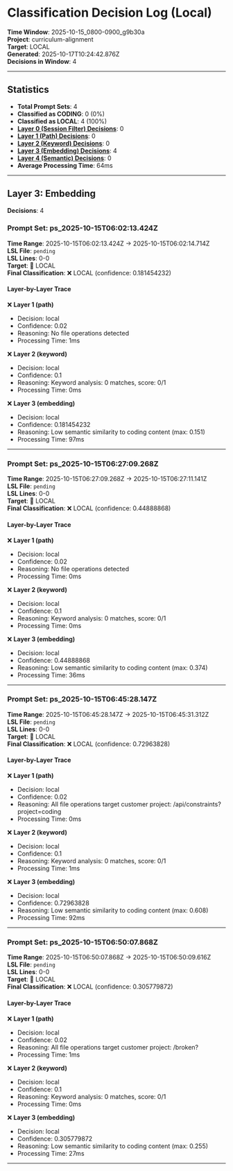 # Classification Decision Log (Local)

**Time Window**: 2025-10-15_0800-0900_g9b30a<br>
**Project**: curriculum-alignment<br>
**Target**: LOCAL<br>
**Generated**: 2025-10-17T10:24:42.876Z<br>
**Decisions in Window**: 4

---

## Statistics

- **Total Prompt Sets**: 4
- **Classified as CODING**: 0 (0%)
- **Classified as LOCAL**: 4 (100%)
- **[Layer 0 (Session Filter) Decisions](#layer-0-session-filter)**: 0
- **[Layer 1 (Path) Decisions](#layer-1-path)**: 0
- **[Layer 2 (Keyword) Decisions](#layer-2-keyword)**: 0
- **[Layer 3 (Embedding) Decisions](#layer-3-embedding)**: 4
- **[Layer 4 (Semantic) Decisions](#layer-4-semantic)**: 0
- **Average Processing Time**: 64ms

---

## Layer 3: Embedding

**Decisions**: 4

### Prompt Set: ps_2025-10-15T06:02:13.424Z

**Time Range**: 2025-10-15T06:02:13.424Z → 2025-10-15T06:02:14.714Z<br>
**LSL File**: `pending`<br>
**LSL Lines**: 0-0<br>
**Target**: 📍 LOCAL<br>
**Final Classification**: ❌ LOCAL (confidence: 0.181454232)

#### Layer-by-Layer Trace

❌ **Layer 1 (path)**
- Decision: local
- Confidence: 0.02
- Reasoning: No file operations detected
- Processing Time: 1ms

❌ **Layer 2 (keyword)**
- Decision: local
- Confidence: 0.1
- Reasoning: Keyword analysis: 0 matches, score: 0/1
- Processing Time: 0ms

❌ **Layer 3 (embedding)**
- Decision: local
- Confidence: 0.181454232
- Reasoning: Low semantic similarity to coding content (max: 0.151)
- Processing Time: 97ms

---

### Prompt Set: ps_2025-10-15T06:27:09.268Z

**Time Range**: 2025-10-15T06:27:09.268Z → 2025-10-15T06:27:11.141Z<br>
**LSL File**: `pending`<br>
**LSL Lines**: 0-0<br>
**Target**: 📍 LOCAL<br>
**Final Classification**: ❌ LOCAL (confidence: 0.44888868)

#### Layer-by-Layer Trace

❌ **Layer 1 (path)**
- Decision: local
- Confidence: 0.02
- Reasoning: No file operations detected
- Processing Time: 0ms

❌ **Layer 2 (keyword)**
- Decision: local
- Confidence: 0.1
- Reasoning: Keyword analysis: 0 matches, score: 0/1
- Processing Time: 0ms

❌ **Layer 3 (embedding)**
- Decision: local
- Confidence: 0.44888868
- Reasoning: Low semantic similarity to coding content (max: 0.374)
- Processing Time: 36ms

---

### Prompt Set: ps_2025-10-15T06:45:28.147Z

**Time Range**: 2025-10-15T06:45:28.147Z → 2025-10-15T06:45:31.312Z<br>
**LSL File**: `pending`<br>
**LSL Lines**: 0-0<br>
**Target**: 📍 LOCAL<br>
**Final Classification**: ❌ LOCAL (confidence: 0.72963828)

#### Layer-by-Layer Trace

❌ **Layer 1 (path)**
- Decision: local
- Confidence: 0.02
- Reasoning: All file operations target customer project: /api/constraints?project=coding
- Processing Time: 0ms

❌ **Layer 2 (keyword)**
- Decision: local
- Confidence: 0.1
- Reasoning: Keyword analysis: 0 matches, score: 0/1
- Processing Time: 1ms

❌ **Layer 3 (embedding)**
- Decision: local
- Confidence: 0.72963828
- Reasoning: Low semantic similarity to coding content (max: 0.608)
- Processing Time: 92ms

---

### Prompt Set: ps_2025-10-15T06:50:07.868Z

**Time Range**: 2025-10-15T06:50:07.868Z → 2025-10-15T06:50:09.616Z<br>
**LSL File**: `pending`<br>
**LSL Lines**: 0-0<br>
**Target**: 📍 LOCAL<br>
**Final Classification**: ❌ LOCAL (confidence: 0.305779872)

#### Layer-by-Layer Trace

❌ **Layer 1 (path)**
- Decision: local
- Confidence: 0.02
- Reasoning: All file operations target customer project: /broken?
- Processing Time: 1ms

❌ **Layer 2 (keyword)**
- Decision: local
- Confidence: 0.1
- Reasoning: Keyword analysis: 0 matches, score: 0/1
- Processing Time: 0ms

❌ **Layer 3 (embedding)**
- Decision: local
- Confidence: 0.305779872
- Reasoning: Low semantic similarity to coding content (max: 0.255)
- Processing Time: 27ms

---


